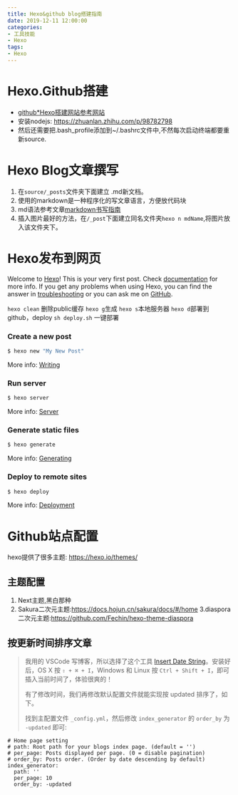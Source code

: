 ```yaml
---
title: Hexo&github blog搭建指南
date: 2019-12-11 12:00:00
categories:
- 工具技能
- Hexo
tags:
- Hexo
---
```

# Hexo.Github搭建

- [github*Hexo搭建网站参考网站](https://mp.weixin.qq.com/s?__biz=Mzg5NzIyMzkzNw==&mid=2247483933&idx=1&sn=83025d4b28a2e942b6f6b03afc307e00&chksm=c0745e73f703d765db3a6fc24f438dbf080be564519ed0e9e059f2d05aa11b4ebc41fcdb54e8&mpshare=1&scene=1&srcid=1210QbJ1A3cFhvwTDCBTIVWS&sharer_sharetime=1575974630035&sharer_shareid=a4c679dca6b53ec07fadfa65af7fab43&key=0a80781bf411d282ec9c5a01050c4c3eba63b706a005d47211f2b926a021225b4545d93fc647ceb9d5fee91b844fc26ebdce801bde5251ddea6b944447e21208eb782c7952010ca3124eca4eb7c97abe&ascene=1&uin=MjcyNzI2MjU4Mw%3D%3D&devicetype=Windows+10&version=62070158&lang=zh_CN&exportkey=ASlhsjxzEp1NOdoiRSaztPc%3D&pass_ticket=ohJ2OLzSmGjm11lix78IW3eQC8Pyc5Jkqa%2Bw52NrKcem6YVv7i%2FfQ7Er4Sfm7KAQ)
- 安装nodejs: https://zhuanlan.zhihu.com/p/98782798
- 然后还需要把.bash_profile添加到~/.bashrc文件中,不然每次启动终端都要重新source.

# Hexo Blog文章撰写

1. 在`source/_posts`文件夹下面建立 .md新文档。
2. 使用的markdown是一种程序化的写文章语言，方便放代码块
3. md语法参考文章[markdown书写指南](./markDown书写指南.md)
4. 插入图片最好的方法，在`/_post`下面建立同名文件夹`hexo n mdName`,将图片放入该文件夹下。

# Hexo发布到网页

Welcome to [Hexo](https://hexo.io/)! This is your very first post. Check [documentation](https://hexo.io/docs/) for more info. If you get any problems when using Hexo, you can find the answer in [troubleshooting](https://hexo.io/docs/troubleshooting.html) or you can ask me on [GitHub](https://github.com/hexojs/hexo/issues).

`hexo clean` 删除public缓存
`hexo g`生成
`hexo s`本地服务器
`hexo d`部署到github，deploy
`sh deploy.sh` 一键部署

### Create a new post

``` bash
$ hexo new "My New Post"
```

More info: [Writing](https://hexo.io/docs/writing.html)

### Run server

``` bash
$ hexo server
```

More info: [Server](https://hexo.io/docs/server.html)

### Generate static files

``` bash
$ hexo generate
```

More info: [Generating](https://hexo.io/docs/generating.html)

### Deploy to remote sites

``` bash
$ hexo deploy
```

More info: [Deployment](https://hexo.io/docs/one-command-deployment.html)

# Github站点配置

hexo提供了很多主题: https://hexo.io/themes/

## 主题配置
1. Next主题,黑白那种
2. Sakura二次元主题:https://docs.hojun.cn/sakura/docs/#/home
3.diaspora二次元主题:https://github.com/Fechin/hexo-theme-diaspora

## 按更新时间排序文章

> 我用的 VSCode 写博客，所以选择了这个工具 [Insert Date String](https://marketplace.visualstudio.com/items?itemName=jsynowiec.vscode-insertdatestring)。安装好后，OS X 按 `⇧ + ⌘ + I`，Windows 和 Linux 按 `Ctrl + Shift + I`，即可插入当前时间了，体验很爽的！
>
> 有了修改时间，我们再修改默认配置文件就能实现按 updated 排序了，如下。
>
> 找到主配置文件 `_config.yml`，然后修改 `index_generator` 的 `order_by` 为 `-updated` 即可:

```shell
# Home page setting
# path: Root path for your blogs index page. (default = '')
# per_page: Posts displayed per page. (0 = disable pagination)
# order_by: Posts order. (Order by date descending by default)
index_generator:
  path: ''
  per_page: 10
  order_by: -updated
```